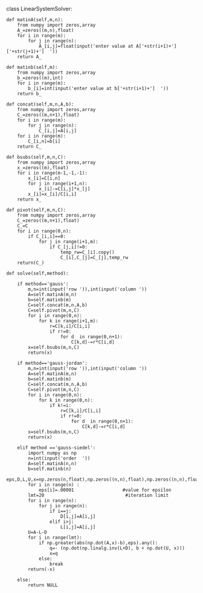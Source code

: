class LinearSystemSolver:

    def matinA(self,m,n):
        from numpy import zeros,array
        A_=zeros((m,n),float)
        for i in range(m):
            for j in range(n):
                A_[i,j]=float(input('enter value at A['+str(i+1)+']['+str(j+1)+']  '))
        return A_

    def matinb(self,m):
        from numpy import zeros,array
        b_=zeros((m),int)
        for i in range(m):
            b_[i]=int(input('enter value at b['+str(i+1)+']  '))
        return b_

    def concat(self,m,n,A,b):
        from numpy import zeros,array
        C_=zeros((m,n+1),float)
        for i in range(m):
            for j in range(n):
                C_[i,j]=A[i,j]
        for i in range(m):
            C_[i,n]=b[i]
        return C_

    def bsubs(self,m,n,C):
        from numpy import zeros,array
        x_=zeros((m),float)
        for i in range(m-1,-1,-1):
            x_[i]=C[i,n]
            for j in range(i+1,n):
                x_[i]-=C[i,j]*x_[j]
            x_[i]=x_[i]/C[i,i]
        return x_

    def pivot(self,m,n,C):
        from numpy import zeros,array
        C_=zeros((m,n+1),float)
        C_=C
        for i in range(0,n):
            if C_[i,i]==0:
                for j in range(i+1,m):
                    if C_[j,i]!=0:
                        temp_rw=C_[i].copy()
                        C_[i],C_[j]=C_[j],temp_rw
        return(C_)

    def solve(self,method):
        
        if method=='gauss':
            m,n=int(input('row ')),int(input('column '))
            A=self.matinA(m,n)
            b=self.matinb(m)
            C=self.concat(m,n,A,b)
            C=self.pivot(m,n,C)
            for i in range(0,n):
                for k in range(i+1,m):
                    r=C[k,i]/C[i,i]
                    if r!=0:
                        for d  in range(0,n+1):
                            C[k,d]-=r*C[i,d]
            x=self.bsubs(m,n,C)
            return(x)
        
        if method=='gauss-jordan':
            m,n=int(input('row ')),int(input('column '))
            A=self.matinA(m,n)
            b=self.matinb(m)
            C=self.concat(m,n,A,b)
            C=self.pivot(m,n,C)
            for i in range(0,n):
                for k in range(0,n):
                    if k!=i:
                        r=C[k,i]/C[i,i]
                        if r!=0:
                            for d  in range(0,n+1):
                                C[k,d]-=r*C[i,d]
            x=self.bsubs(m,n,C)
            return(x)
        
        elif method =='gauss-siedel':
            import numpy as np
            n=int(input('order  '))
            A=self.matinA(n,n)
            b=self.matinb(n)
            eps,D,L,U,x=np.zeros(n,float),np.zeros((n,n),float),np.zeros((n,n),float),np.zeros((n,n),float),np.ones((n),float)
            for i in range(n) :
                eps[i]=.00001                  #value for epsilon
            lmt=20                              #iteration limit
            for i in range(n):
                for j in range(n):
                    if i==j:
                        D[i,j]=A[i,j]
                    elif i>j:
                        L[i,j]=A[i,j]
            U=A-L-D
            for i in range(lmt):
                if np.greater(abs(np.dot(A,x)-b),eps).any():
                    q=- (np.dot(np.linalg.inv(L+D), b + np.dot(U, x)))
                    x=q
                else:
                    break
            return(-x)
        
        else:
            return NULL
